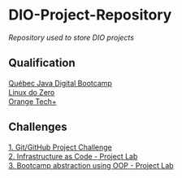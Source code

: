 # DIO-Project-Repository

*Repository used to store DIO projects*

## Qualification
[Québec Java Digital Bootcamp](https://web.dio.me/track/quebec-java-digital) <img src="https://icon-library.com/images/completed-icon/completed-icon-6.jpg" width="15" height="15"><br>
[Linux do Zero](https://web.dio.me/track/linux-do-zero) <img src="https://icon-library.com/images/completed-icon/completed-icon-6.jpg" width="15" height="15"><br>
[Orange Tech+](https://web.dio.me/track/orange-tech-backend) <img src="https://icon-library.com/images/completed-icon/completed-icon-6.jpg" width="15" height="15"><br>

## Challenges
[1. Git/GitHub Project Challenge](https://github.com/msc6272/DIO-Project-Repository) <img src="https://icon-library.com/images/completed-icon/completed-icon-6.jpg" width="15" height="15"><br>
[2. Infrastructure as Code - Project Lab](https://github.com/msc6272/DIO-Project-Repository/tree/main/LinuxFromZero) <img src="https://icon-library.com/images/completed-icon/completed-icon-6.jpg" width="15" height="15"><br>
[3. Bootcamp abstraction using OOP - Project Lab]() <img src="https://icon-library.com/images/completed-icon/completed-icon-6.jpg" width="15" height="15"><br>

<!--
In Progress: <img src="https://images.assetsdelivery.com/compings_v2/roxanabalint/roxanabalint1310/roxanabalint131000294.jpg" width="75" height="37.5">
In Progress: <img src="https://icon-library.com/images/progress-icon-png/progress-icon-png-28.jpg" width="75" height="37.5">
Pending: <img src="https://icon-library.com/images/dda8522d9c_92246.png" width="75" height="37.5">
Completed: <img src="https://icon-library.com/images/completed-icon/completed-icon-6.jpg" width="15" height="15">
-->
